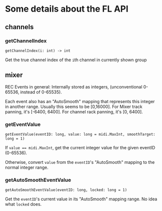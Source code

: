 # Some details about the FL API

## channels

### getChannelIndex
`getChannelIndex(i: int) -> int`

Get the true channel index of the `i`th channel in currently shown group

## mixer

REC Events in general:
Internally stored as integers, (unconventional 0-65536, instead of 0-65535).

Each event also has an "AutoSmooth" mapping that represents this integer in another range. Usually this seems to be [0,16000]. For Mixer track panning, it's [-6400, 6400]. For channel rack panning, it's [0, 6400].

### getEventValue
`getEventValue(eventID: long, value: long = midi.MaxInt, smoothTarget: long = 1)`

If `value == midi.MaxInt`, get the current integer value for the given eventID (0-65536).

Otherwise, convert `value` from the `eventID`'s "AutoSmooth" mapping to the normal integer range.

### getAutoSmoothEventValue
`getAutoSmoothEventValue(eventID: long, locked: long = 1)`

Get the `eventID`'s current value in its "AutoSmooth" mapping range. No idea what `locked` does.
